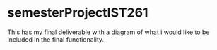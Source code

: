 # semesterProjectIST261
This has my final deliverable with a diagram of what i would like to be included in the final functionality.
